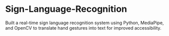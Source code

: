 # Sign-Language-Recognition
 Built a real-time sign language recognition system using Python, MediaPipe, and OpenCV to translate  hand gestures into text for improved accessibility.
